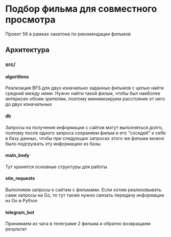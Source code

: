 # Подбор фильма для совместного просмотра
Проект 56 в рамках хакатона по рекомендации фильмов

## Архитектура
### src/
#### algorithms
Реализация BFS для двух изначально заданных фильмов с целью найти средний между ними. Нужно найти такой фильм, чтобы был наиболее интересен обоим зрителям, поэтому минимизируем расстояние от него до двух изначальных

#### db
Запросы на получения информации с сайтов могут выполняться долго, поэтому после одного запроса сохраняем фильм и его "соседей" к себе в базу данных, чтобы при следующих запросах этого же фильма можно было подгружать эту информацию из базы.

#### main_body
Тут хранятся основные структуры для работы

#### site_requests
Выполняем запросы к сайтам с фильмами. Если хотим реализовывать сами запросы на Go, то тут также нужно связать передачу информации из Go в Python

#### telegram_bot
Принимаем из чата в телеграме 2 фильма и обратно возвращаем результат

